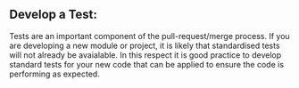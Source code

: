 ## Develop a Test:

Tests are an important component of the pull-request/merge process. If you are developing a new module or project, it is likely that standardised tests will not already be avaialable. In this respect it is good practice to develop standard tests for your new code that can be applied to ensure the code is performing as expected.
